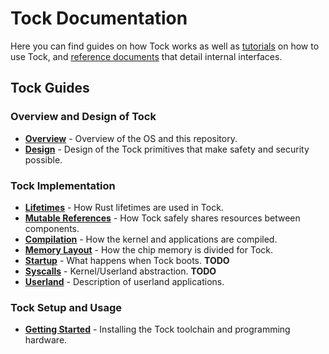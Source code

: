 Tock Documentation
==================

Here you can find guides on how Tock works as well as [tutorials](tutorials)
on how to use Tock, and [reference documents](reference) that detail internal interfaces.

Tock Guides
-----------

### Overview and Design of Tock
- **[Overview](Overview.md)** - Overview of the OS and this repository.
- **[Design](Design.md)** - Design of the Tock primitives that make safety and security possible.


### Tock Implementation
- **[Lifetimes](Lifetimes.md)** - How Rust lifetimes are used in Tock.
- **[Mutable References](Mutable_References.md)** - How Tock safely shares resources between components.
- **[Compilation](Compilation.md)** - How the kernel and applications are compiled.
- **[Memory Layout](Memory_Layout.md)** - How the chip memory is divided for Tock.
- **[Startup](Startup.md)** - What happens when Tock boots. **TODO**
- **[Syscalls](Syscalls.md)** - Kernel/Userland abstraction. **TODO**
- **[Userland](Userland.md)** - Description of userland applications.

### Tock Setup and Usage
- **[Getting Started](Getting_Started.md)** - Installing the Tock toolchain and programming hardware.
